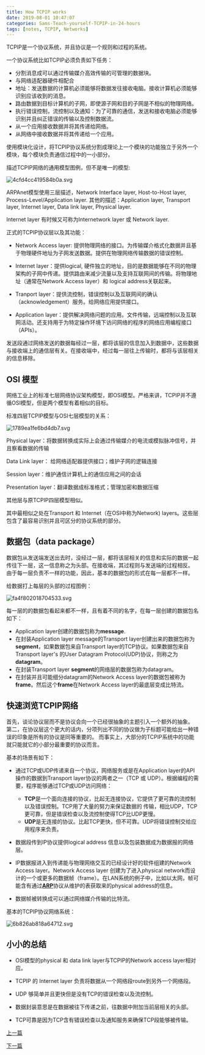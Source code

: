 ```yaml
---
title: How TCPIP works
date: 2019-08-01 10:47:07
categories: Sams-Teach-yourself-TCPIP-in-24-hours
tags: [notes, TCPIP, Networks]
---
```


TCPIP是一个协议系统，并且协议是一个规则和过程的系统。

一个协议系统比如TCPIP必须负责如下任务：

- 分割消息成可以通过传输媒介高效传输的可管理的数据块。
- 与网络适配器硬件相配合
- 地址：发送数据的计算机必须能够将数据发往接收电脑。接收计算机必须能够识别应该收到的消息。
- 路由数据到目标计算机的子网，即使源子网和目的子网是不相似的物理网络。
- 执行错误控制，流控制以及通知：为了可靠的通信，发送和接收电脑必须能够识别并且纠正错误的传输以及控制数据流。
- 从一个应用接收数据并将其传递给网络。
- 从网络中接收数据并将其传递给一个应用。

使用模块化设计，将TCPIP协议系统分割成理论上一个模块的功能独立于另外一个模块，每个模块负责通信过程中的一小部分。

描述TCPIP网络的通用模型图例，但不是唯一的模型:

![4cfd4cc419584b0a.svg](https://i.cthee.cyou/4cfd4cc419584b0a.svg)

ARPAnet模型使用三层描述，Network Interface layer, Host-to-Host layer, Process-Level/Application layer.
其他的描述：Application layer, Transport layer, Internet layer, Data link layer, Physical layer.

Internet layer 有时候又可称为Internetwork layer 或 Network layer.

正式的TCPIP协议层以及其功能：

- Network Access layer: 提供物理网络的接口。为传输媒介格式化数据并且基于物理硬件地址为子网发送数据。提供在物理网络传输数据的错误控制。

- Internet layer：提供logical, 硬件独立的地址，目的是数据能够在不同的物理架构的子网中传递。提供路由来减少流量以及支持互联网间的传输。将物理地址（通常在Network Access layer）和 logical address关联起来。

- Tranport layer：提供流控制，错误控制以及互联网间的确认（acknowledgement）服务。给网络应用提供接口。

- Application layer：提供解决网络问题的应用。文件传输，远端控制以及互联网活动。还支持用于为特定操作环境下访问网络的程序的网络应用编程接口（APIs）。

发送段通过网络发送的数据每经过一层，都将该层的信息加入到数据中，这些数据与接收端上的通信层有关。在接收端中，经过每一层往上传输时，都将与该层相关的信息移除。

## OSI 模型

网络工业上的标准七层网络协议架构模型，即OSI模型。严格来讲，TCPIP并不遵循OSI模型，但是两个模型有着相似的目标。

标准四层TCPIP模型与OSI七层模型的关系：

![1789ea1fe6bd4db7.svg](https://i.cthee.cyou/1789ea1fe6bd4db7.svg)

Physical layer：将数据转换成实际上会通过传输媒介的电流或模拟脉冲信号，并且察看数据的传输

Data Link layer： 给网络适配器提供接口；维护子网的逻辑连接

Session layer：维护通信计算机上的通信应用之间的会话

Presentation layer：翻译数据成标准格式；管理加密和数据压缩

其他层与原TCPIP四层模型相似。

其中最相似之处在Transport 和 Internet（在OSI中称为Network) layers。这些层包含了最容易识别并且可区分的协议系统的部分。

## 数据包（data package）

数据包从发送端发送出去时，没经过一层，都将该层相关的信息和实际的数据一起传往下一层，这一信息称之为头部。在接收端，其过程则与发送端的过程相反。
由于每一层负责不一样的功能，因此，基本的数据包的形式在每一层都不一样。

给数据打上每层的头部的过程图例：

![fa4f802018704533.svg](https://i.cthee.cyou/fa4f802018704533.svg)

每一层的的数据包看起来都不一样，且有着不同的名字，在每一层创建的数据包名如下：

- Application layer创建的数据包称为**message**.
- 在封装Application layer message的Transport layer创建出来的数据包称为**segment**，如果数据包来自Transport layer的TCP协议。如果数据包来自Transport layer's 的User Datagram Protocol(UDP)协议，则称之为**datagram**。
- 在封装Transport layer **segment**的网络层的数据包称为datagram。
- 在封装并且可能细分datagram的Network Access layer的数据包被称为**frame**。然后这个**frame**在Network Access layer的最底层变成比特流。

## 快速浏览TCPIP网络

首先，谈论协议层而不是协议会向一个已经很抽象的主题引入一个额外的抽象。
第二，在协议层这个更大的话内，分项列出不同的协议做为子标题可能给出一种错误的印象是所有的协议是同等重要的。
而事实上，大部分的TCPIP系统中的功能就只能就它的小部分最重要的协议而言。

基本的场景有如下：

- 通过TCP或UDP传递来自一个协议，网络服务或是在Application layer的API操作的数据到Transport layer协议的两者之一（TCP 或 UDP）。根据编程的需要，程序能够通过TCP或UDP访问网络：

  - **TCP**是一个面向连接的协议，比起无连接协议，它提供了更可靠的流控制以及错误控制。TCP用了大量的努力来保证数据的
      传输，相比UDP，TCP更可靠，但是错误检查以及流控制使得TCP比UDP更慢。
  - **UDP**是无连接的协议。比起TCP更快，但不可靠。UDP将错误控制交给应用程序来负责。

- 数据段传到IP协议提供logical address 信息以及包装数据成为数据报的网络层。

- IP数据报进入到传递能与物理网络交互的已经设计好的软件组建的Network Access layer。Network Access layer 创建为了进入physical network而设计的一个或更多的数据帧（frame）。在LAN系统的例子中，比如以太网，帧可能含有通过[**ARP**](/What-is-TCP-IP/#Logical-addressing)协议从维护的表获取来的physical address的信息。

- 数据帧被转换成可以通过网络媒介传输的比特流。

基本的TCPIP协议网络系统：

![6b826ab818a64712.svg](https://i.cthee.cyou/6b826ab818a64712.svg)

## 小小的总结

- OSI模型的physical 和 data link layer与TCPIP的Network access layer相对应。

- TCPIP 的 Internet layer 负责将数据从一个网络段route到另外一个网络段。

- UDP 够简单并且更快但是没有TCP的错误检查以及流控制。

- 数据封装意思是在数据被往下传递之前，往数据中附加当前层相关的头部。

- TCP可靠是因为TCP含有错误检查以及通知服务来确保TCP段能够被传输。

[上一篇](/What-is-TCP-IP)

[下一篇](/The-Network-Access-Layer)

